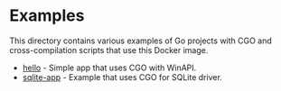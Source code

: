 # Examples

This directory contains various examples of Go projects with CGO and cross-compilation scripts that use this Docker image.

* [hello](hello) - Simple app that uses CGO with WinAPI.
* [sqlite-app](sqlite-app) - Example that uses CGO for SQLite driver.
